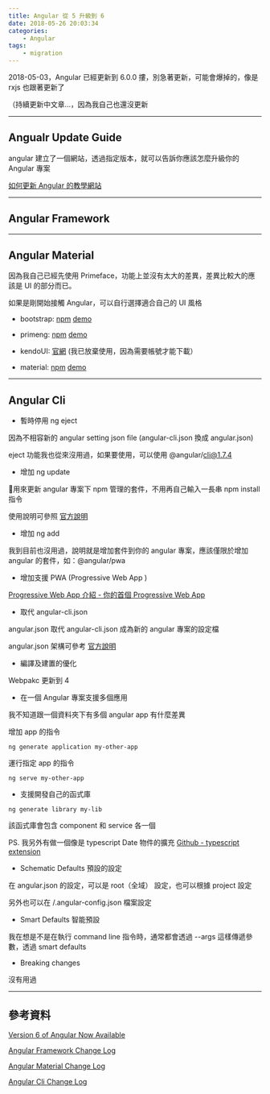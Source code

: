 ```yaml
---
title: Angular 從 5 升級到 6
date: 2018-05-26 20:03:34
categories:
    - Angular
tags:
    - migration
---
```


2018-05-03，Angular 已經更新到 6.0.0 摟，別急著更新，可能會爆掉的，像是 rxjs 也跟著更新了

（持續更新中文章...，因為我自己也還沒更新

<!--more-->

---

## Angualr Update Guide

angular 建立了一個網站，透過指定版本，就可以告訴你應該怎麼升級你的 Angular 專案

[如何更新 Angular 的教學網站](https://update.angular.io/)


---

## Angular Framework

---

## Angular Material

因為我自己已經先使用 Primeface，功能上並沒有太大的差異，差異比較大的應該是 UI 的部分而已。

如果是剛開始接觸 Angular，可以自行選擇適合自己的 UI 風格

- bootstrap: [npm](https://www.npmjs.com/package/ngx-bootstrap) [demo](https://valor-software.com/ngx-bootstrap/)

- primeng: [npm](https://www.primefaces.org/primeng/#/) [demo](https://www.primefaces.org/primeng/#/)

- kendoUI: [官網](https://www.telerik.com/login/v2/kendo?ReturnUrl=https%3a%2f%2fwww.telerik.com%2fdownload-trial-file%2fv2%2fkendo-angular-ui#register) (我已放棄使用，因為需要帳號才能下載）

- material: [npm](https://www.npmjs.com/package/@angular/material) [demo](https://material.angular.io/)

---

## Angular Cli 

- 暫時停用 ng eject

因為不相容新的 angular setting json file (angular-cli.json 換成 angular.json)

eject 功能我也從來沒用過，如果要使用，可以使用 @angular/cli@1.7.4

- 增加 ng update

用來更新 angular 專案下 npm 管理的套件，不用再自己輸入一長串 npm install 指令

使用說明可參照 [官方說明](https://github.com/angular/devkit/blob/master/docs/specifications/update.md)

- 增加 ng add 

我到目前也沒用過，說明就是增加套件到你的 angular 專案，應該僅限於增加 angular 的套件，如：@angular/pwa

- 增加支援 PWA (Progressive Web App )

[Progressive Web App 介紹 - 你的首個 Progressive Web App](https://developers.google.com/web/fundamentals/codelabs/your-first-pwapp/?hl=zh-tw)

- 取代 angular-cli.json

angular.json 取代 angular-cli.json 成為新的 angular 專案的設定檔

angular.json 架構可參考 [官方說明](https://github.com/angular/angular-cli/wiki/angular-workspace)

- 編譯及建置的優化

Webpakc 更新到 4

- 在一個 Angular 專案支援多個應用

我不知道跟一個資料夾下有多個 angular app 有什麼差異

增加 app 的指令

```
ng generate application my-other-app
```

運行指定 app 的指令

```
ng serve my-other-app
```

- 支援開發自己的函式庫

```
ng generate library my-lib
```

該函式庫會包含 component 和 service 各一個

PS. 我另外有做一個像是 typescript Date 物件的擴充 [Github - typescript extension](https://github.com/contemplator/typescript-extension)

- Schematic Defaults 預設的設定 

在 angular.json 的設定，可以是 root（全域） 設定，也可以根據 project 設定

另外也可以在 /.angular-config.json 檔案設定

- Smart Defaults 智能預設

我在想是不是在執行 command line 指令時，通常都會透過 --args 這樣傳遞參數，透過 smart defaults

- Breaking changes

沒有用過

---

## 參考資料

[Version 6 of Angular Now Available](https://blog.angular.io/version-6-of-angular-now-available-cc56b0efa7a4)

[Angular Framework Change Log](https://github.com/angular/angular/blob/master/CHANGELOG.md)

[Angular Material Change Log](https://github.com/angular/material2/blob/master/CHANGELOG.md)

[Angular Cli Change Log](https://github.com/angular/angular-cli/releases)

